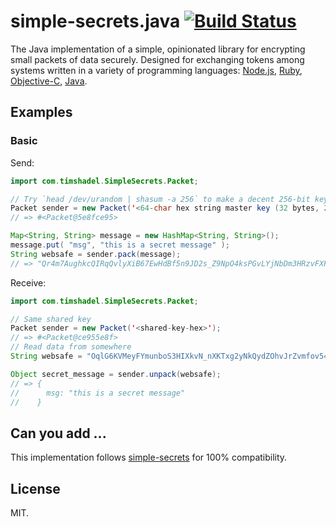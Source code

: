 
# simple-secrets.java [![Build Status](https://travis-ci.org/timshadel/simple-secrets.java.png?branch=master)](https://travis-ci.org/timshadel/simple-secrets.java)

The Java implementation of a simple, opinionated library for encrypting small packets of data securely. Designed for exchanging tokens among systems written in a variety of programming languages: [Node.js][simple-secrets], [Ruby][simple-secrets.rb], [Objective-C][SimpleSecrets], [Java][simple-secrets.java].

[simple-secrets]: https://github.com/timshadel/simple-secrets
[simple-secrets.rb]: https://github.com/timshadel/simple-secrets.rb
[SimpleSecrets]: https://github.com/timshadel/SimpleSecrets
[simple-secrets.java]: https://github.com/timshadel/simple-secrets.java

## Examples

### Basic

Send:

```java
import com.timshadel.SimpleSecrets.Packet;

// Try `head /dev/urandom | shasum -a 256` to make a decent 256-bit key
Packet sender = new Packet('<64-char hex string master key (32 bytes, 256 bits)>');
// => #<Packet@5e8fce95>

Map<String, String> message = new HashMap<String, String>();
message.put( "msg", "this is a secret message" );
String websafe = sender.pack(message);
// => "Qr4m7AughkcQIRqQvlyXiB67EwHdBf5n9JD2s_Z9NpO4ksPGvLYjNbDm3HRzvFXFSpV2IqDQw_LTamndMh2c7iOQT0lSp4LstqJPAtoQklU5sb7JHYyTOuf-6W-q7W8gAnq1wCs5"
```

Receive:

```java
import com.timshadel.SimpleSecrets.Packet;

// Same shared key
Packet sender = new Packet('<shared-key-hex>');
// => #<Packet@ce955e8f>
// Read data from somewhere
String websafe = "OqlG6KVMeyFYmunboS3HIXkvN_nXKTxg2yNkQydZOhvJrZvmfov54hUmkkiZCnlhzyrlwOJkbV7XnPPbqvdzZ6TsFOO5YdmxjxRksZmeIhbhLaMiDbfsOuSY1dBn_ZgtYCw-FRIM";

Object secret_message = sender.unpack(websafe);
// => {
//      msg: "this is a secret message"
//    }
```


## Can you add ...

This implementation follows [simple-secrets] for 100% compatibility.

## License 

MIT.
